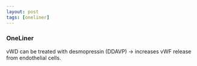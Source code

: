 ```yaml
---
layout: post
tags: [oneliner]
---
```



### OneLiner

vWD can be treated with desmopressin (DDAVP) -> increases vWF release from endothelial cells.
